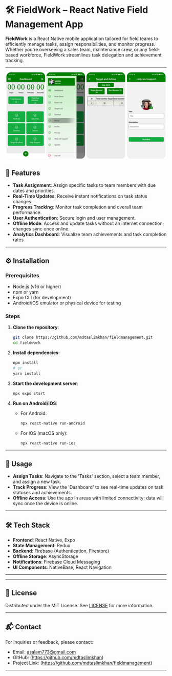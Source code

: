 # 🛠️ FieldWork – React Native Field Management App

**FieldWork** is a React Native mobile application tailored for field teams to efficiently manage tasks, assign responsibilities, and monitor progress. Whether you're overseeing a sales team, maintenance crew, or any field-based workforce, FieldWork streamlines task delegation and achievement tracking.

---

![Images!](assets/screen/fm.png)


## 📱 Features

- **Task Assignment**: Assign specific tasks to team members with due dates and priorities.
- **Real-Time Updates**: Receive instant notifications on task status changes.
- **Progress Tracking**: Monitor task completion and overall team performance.
- **User Authentication**: Secure login and user management.
- **Offline Mode**: Access and update tasks without an internet connection; changes sync once online.
- **Analytics Dashboard**: Visualize team achievements and task completion rates.

---

## ⚙️ Installation

### Prerequisites

- Node.js (v16 or higher)
- npm or yarn
- Expo CLI (for development)
- Android/iOS emulator or physical device for testing

### Steps

1. **Clone the repository**:
   ```bash
   git clone https://github.com/mdtaslimkhan/fieldmanagement.git
   cd fieldwork
   ```

2. **Install dependencies**:
   ```bash
   npm install
   # or
   yarn install
   ```

3. **Start the development server**:
   ```bash
   npx expo start
   ```

4. **Run on Android/iOS**:
   - For Android:
     ```bash
     npx react-native run-android
     ```
   - For iOS (macOS only):
     ```bash
     npx react-native run-ios
     ```

---

## 🎯 Usage

- **Assign Tasks**: Navigate to the 'Tasks' section, select a team member, and assign a new task.
- **Track Progress**: View the 'Dashboard' to see real-time updates on task statuses and achievements.
- **Offline Access**: Use the app in areas with limited connectivity; data will sync once the device is online.

---

## 🛠️ Tech Stack

- **Frontend**: React Native, Expo
- **State Management**: Redux
- **Backend**: Firebase (Authentication, Firestore)
- **Offline Storage**: AsyncStorage
- **Notifications**: Firebase Cloud Messaging
- **UI Components**: NativeBase, React Navigation

---


---

## 📄 License

Distributed under the MIT License. See [LICENSE](LICENSE) for more information.

---

## 📬 Contact

For inquiries or feedback, please contact:

- Email: asalam773@gmail.com
- GitHub: (https://github.com/mdtaslimkhan)
- Project Link: (https://github.com/mdtaslimkhan/fieldmanagement)

---

